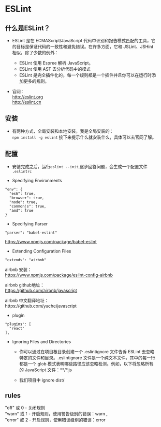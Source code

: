 # ESLint

## 什么是ESLint？

  - ESLint 是在 ECMAScript/JavaScript 代码中识别和报告模式匹配的工具，它的目标是保证代码的一致性和避免错误。在许多方面，它和 JSLint、JSHint 相似，除了少数的例外：

    - ESLint 使用 Espree 解析 JavaScript。
    - ESLint 使用 AST 去分析代码中的模式
    - ESLint 是完全插件化的。每一个规则都是一个插件并且你可以在运行时添加更多的规则。

  - 官网：   
  http://eslint.org   
  http://eslint.cn

## 安装

  - 有两种方式，全局安装和本地安装。我是全局安装的：   
  `npm install -g eslint`
  接下来提示什么就安装什么，具体可以去官网了解。

## 配置

  - 安装完成之后，运行`eslint --init`,逐步回答问题，会生成一个配置文件 `.eslintrc`

  - Specifying Environments   
  ```
  "env": {
    "es6": true,
    "browser": true,
    "node": true,
    "commonjs": true,
    "amd": true
  }
  ```
  - Specifying Parser   
  ```
  "parser": "babel-eslint"
  ```
  https://www.npmjs.com/package/babel-eslint

  - Extending Configuration Files
  ```
  "extends": "airbnb"
  ```

  airbnb 安装：   
  https://www.npmjs.com/package/eslint-config-airbnb

  airbnb github地址：   
  https://github.com/airbnb/javascript

  airbnb 中文翻译地址：   
  https://github.com/yuche/javascript

  - plugin
  ```
  "plugins": [
    "react"
  ],
  ```

  - Ignoring Files and Directories

    - 你可以通过在项目根目录创建一个 .eslintignore 文件告诉 ESLint 去忽略特定的文件和目录。.eslintignore 文件是一个纯文本文件，其中的每一行都是一个 glob 模式表明哪些路径应该忽略检测。例如，以下将忽略所有的 JavaScript 文件：**/*.js

    - 我们项目中 ignore dist/

## rules

 "off" 或 0 - 关闭规则   
 "warn" 或 1 - 开启规则，使用警告级别的错误：warn ,    
 "error" 或 2 - 开启规则，使用错误级别的错误：error
